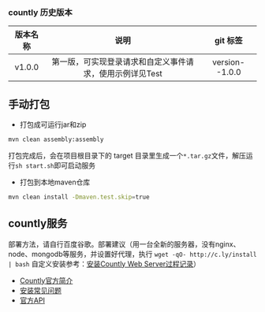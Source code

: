 ### countly 历史版本

| 版本名称 | 说明 | git 标签 |
| :---: | :---: | :---: |
|  v1.0.0 | 第一版，可实现登录请求和自定义事件请求，使用示例详见Test | version--1.0.0 |


## 手动打包

- 打包成可运行jar和zip
```bash
mvn clean assembly:assembly
```
打包完成后，会在项目根目录下的 target 目录里生成一个`*.tar.gz`文件，解压运行`sh start.sh`即可启动服务

- 打包到本地maven仓库
```bash
mvn clean install -Dmaven.test.skip=true
```


## countly服务
部署方法，请自行百度谷歌。部署建议（用一台全新的服务器，没有nginx、node、mongodb等服务，并设置好代理，执行 ` wget -qO- http://c.ly/install | bash ` 自定义安装参考：[安装Countly Web Server过程记录](https://www.cnblogs.com/lulee007/p/4570325.html)）
- [Countly官方简介](https://resources.count.ly/v2.0/docs/users-guide)
- [安装常见问题](https://resources.count.ly/v2.0/docs/installation-faq)
- [官方API](https://www.stylefeng.cn/gunsVIP)